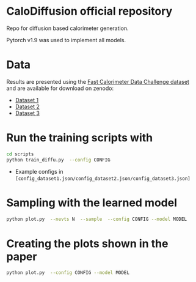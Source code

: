 # CaloDiffusion official repository

Repo for diffusion based calorimeter generation.

Pytorch v1.9  was used to implement all models. 

# Data

Results are presented using the [Fast Calorimeter Data Challenge dataset](https://calochallenge.github.io/homepage/) and are available for download on zenodo:
* [Dataset 1](https://zenodo.org/record/6368338)
* [Dataset 2](https://zenodo.org/record/6366271)
* [Dataset 3](https://zenodo.org/record/6366324)

# Run the training scripts with

```bash
cd scripts
python train_diffu.py  --config CONFIG
```
* Example configs in ```[config_dataset1.json/config_dataset2.json/config_dataset3.json]```

# Sampling with the learned model

```bash
python plot.py  --nevts N  --sample  --config CONFIG --model MODEL
```
# Creating the plots shown in the paper

```bash
python plot.py  --config CONFIG --model MODEL
```


